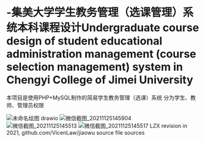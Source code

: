 # -集美大学学生教务管理（选课管理）系统本科课程设计Undergraduate course design of student educational administration management (course selection management) system in Chengyi College of Jimei University 
本项目是使用PHP+MySQL制作的简易学生教务管理（选课）系统
分为学生、教师、管理员权限

![未命名绘图 drawio](https://user-images.githubusercontent.com/52245032/143403376-395531d1-7678-49db-895f-af1d264e5e52.png)
![微信截图_20211125145904](https://user-images.githubusercontent.com/52245032/143404956-41bf50be-4238-40fc-b921-e611a683c42c.png)
![微信截图_20211125145513](https://user-images.githubusercontent.com/52245032/143403536-ce3d3d10-a68c-4f15-bc7a-fc228eb19119.jpg)
![微信截图_20211125145517](https://user-images.githubusercontent.com/52245032/143405028-f7a45148-2814-44d2-96c4-c0b2648ae7f2.jpg)
LZX revision in 2021, github.com/VicenLaw/jiaowu source file sources
